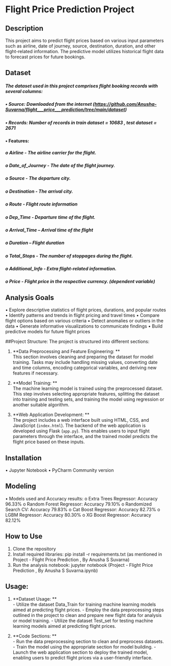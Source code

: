 # Flight Price Prediction Project

## Description
This project aims to predict flight prices based on various input parameters such as airline, date of journey, source, destination, duration, and other flight-related information. The predictive model utilizes historical flight data to forecast prices for future bookings.

## Dataset
##### The dataset used in this project comprises flight booking records with several columns:
##### •	Source: Downloaded from the internet (https://github.com/Anusha-Suvarna/flight___price___prediction/tree/main/dataset)
##### •	Records: Number of records in train dataset = 10683 , test dataset = 2671
#### •	Features: 
##### o	Airline - The airline carrier for the flight.
##### o	Date_of_Journey - The date of the flight journey.
##### o	Source - The departure city.
##### o	Destination - The arrival city.
##### o	Route - Flight route information
##### o	Dep_Time - Departure time of the flight.
##### o	Arrival_Time – Arrival time of the flight
##### o	Duration – Flight duration
##### o	Total_Stops - The number of stoppages during the flight.
##### o	Additional_Info - Extra flight-related information.
##### o	Price - Flight price in the respective currency. (dependent variable)
## Analysis Goals
•	Explore descriptive statistics of flight prices, durations, and popular routes
•	Identify patterns and trends in flight pricing and travel times
•	Compare flight options based on various criteria
•	Detect anomalies or outliers in the data
•	Generate informative visualizations to communicate findings
•	Build predictive models for future flight prices

##Project Structure:
The project is structured into different sections:
1. **Data Preprocessing and Feature Engineering: **  
  This section involves cleaning and preparing the dataset for model training. Tasks may include handling missing values, converting date and time columns, encoding categorical variables, and deriving new features if necessary.

2. **Model Training: **  
   The machine learning model is trained using the preprocessed dataset. This step involves selecting appropriate features, splitting the dataset into training and testing sets, and training the model using regression or another suitable algorithm.

3. **Web Application Development: **  
   The project includes a web interface built using HTML, CSS, and JavaScript (`index.html`). The backend of the web application is developed using Flask (`app.py`). This enables users to input flight parameters through the interface, and the trained model predicts the flight price based on these inputs.

## Installation
•	Jupyter Notebook 
•	PyCharm Community version 
## Modeling
•	Models used and Accuracy results: 
o	Extra Trees Regressor:  Accuracy 96.33%
o	Random Forest Regressor:  Accuracy 79.10%
o	Randomized Search CV:  Accuracy 79.83%
o	Cat Boost Regressor:  Accuracy 82.73%
o	LGBM Regressor:  Accuracy 80.30%
o	XG Boost Regressor:  Accuracy 82.12%

## How to Use
1.	Clone the repository
2.	Install required libraries: pip install -r requirements.txt (as mentioned in Project - Flight Price Prediction ,   By Anusha S Suvarna)
3.	Run the analysis notebook: jupyter notebook (Project - Flight Price Prediction ,   By Anusha S Suvarna.ipynb)

 ## Usage:
1. **Dataset Usage: **  
        - Utilize the dataset Data_Train for training machine learning models aimed at predicting flight prices.
        - Employ the data preprocessing steps outlined in the project to clean and prepare new flight data for 
analysis or model training.
        - Utilize the dataset Test_set for testing machine learning models aimed at predicting flight prices.

2. **Code Sections: **  
        - Run the data preprocessing section to clean and preprocess datasets.
        - Train the model using the appropriate section for model building.
        - Launch the web application section to deploy the trained model, enabling users to predict flight prices via a user-friendly interface.


